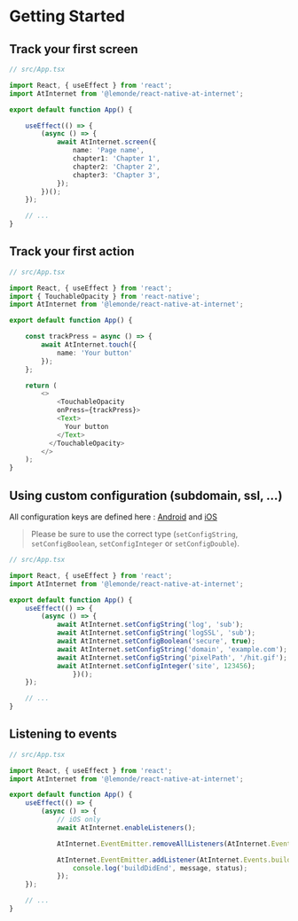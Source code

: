 # Getting Started

## Track your first screen

```typescript
// src/App.tsx

import React, { useEffect } from 'react';
import AtInternet from '@lemonde/react-native-at-internet';

export default function App() {

    useEffect(() => {
        (async () => {
            await AtInternet.screen({
                name: 'Page name',
                chapter1: 'Chapter 1',
                chapter2: 'Chapter 2',
                chapter3: 'Chapter 3',
            });
        })();
    });

    // ...
}
```

## Track your first action

```typescript
// src/App.tsx

import React, { useEffect } from 'react';
import { TouchableOpacity } from 'react-native';
import AtInternet from '@lemonde/react-native-at-internet';

export default function App() {

    const trackPress = async () => {
        await AtInternet.touch({
            name: 'Your button'
        });
    };

    return (
        <>
            <TouchableOpacity
            onPress={trackPress}>
            <Text>
              Your button
            </Text>
          </TouchableOpacity>
        </>
    );
}
```

## Using custom configuration (subdomain, ssl, …)

All configuration keys are defined here : [Android][1] and [iOS][2]

> Please be sure to use the correct type (`setConfigString`, `setConfigBoolean`, `setConfigInteger` or `setConfigDouble`).

```typescript
// src/App.tsx

import React, { useEffect } from 'react';
import AtInternet from '@lemonde/react-native-at-internet';

export default function App() {
    useEffect(() => {
        (async () => {
            await AtInternet.setConfigString('log', 'sub');
            await AtInternet.setConfigString('logSSL', 'sub');
            await AtInternet.setConfigBoolean('secure', true);
            await AtInternet.setConfigString('domain', 'example.com');
            await AtInternet.setConfigString('pixelPath', '/hit.gif');
            await AtInternet.setConfigInteger('site', 123456);
                })();
    });

    // ...
}
```

## Listening to events

```typescript
// src/App.tsx

import React, { useEffect } from 'react';
import AtInternet from '@lemonde/react-native-at-internet';

export default function App() {
    useEffect(() => {
        (async () => {
            // iOS only
            await AtInternet.enableListeners();

            AtInternet.EventEmitter.removeAllListeners(AtInternet.Events.buildDidEnd);

            AtInternet.EventEmitter.addListener(AtInternet.Events.buildDidEnd, ({message, status}) => {
                console.log('buildDidEnd', message, status);
            });
    });

    // ...
}
```

[1]: https://developers.atinternet-solutions.com/android-en/getting-started-android-en/configuration-android-en/#list-of-variables_2
[2]: https://developers.atinternet-solutions.com/apple-universal-en/getting-started-apple-universal-en/configuration-apple-universal-en/#list-of-variables_2